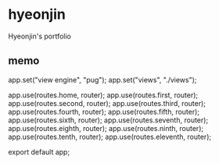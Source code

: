 # hyeonjin

Hyeonjin's portfolio

## memo

app.set("view engine", "pug");
app.set("views", "./views");

app.use(routes.home, router);
app.use(routes.first, router);
app.use(routes.second, router);
app.use(routes.third, router);
app.use(routes.fourth, router);
app.use(routes.fifth, router);
app.use(routes.sixth, router);
app.use(routes.seventh, router);
app.use(routes.eighth, router);
app.use(routes.ninth, router);
app.use(routes.tenth, router);
app.use(routes.eleventh, router);

export default app;
